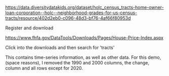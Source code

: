 https://data.diversitydatakids.org/dataset/holc_census_tracts-home-owner-loan-corporation--holc--neighborhood-grades-for-us-census-tracts/resource/402d2eb0-c096-48d3-bf76-4af66f80953d

Register and download

https://www.fhfa.gov/DataTools/Downloads/Pages/House-Price-Index.aspx

Click into the downloads and then search for 'tracts'

This contains time-series information, as well as other data. For this demo, (space reasons), I removed the 1990 and 2000 columns, the change, column and all rows except for 2020. 